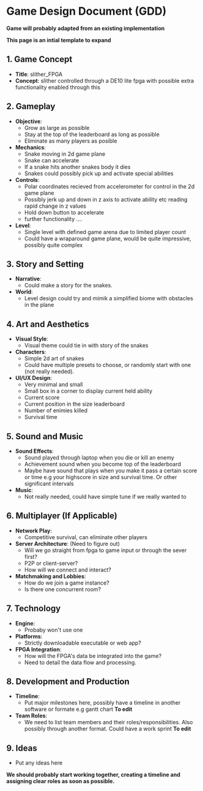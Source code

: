 # Game Design Document (GDD) 

**Game will probably adapted from an existing implementation**

**This page is an intial template to expand**

## 1. Game Concept
- **Title**: slither_FPGA
- **Concept**: slither controlled through a DE10 lite fpga with possible extra functionality enabled through this

## 2. Gameplay
- **Objective**:
  - Grow as large as possible
  - Stay at the top of the leaderboard as long as possible
  - Eliminate as many players as posible
- **Mechanics**:
  - Snake moving in 2d game plane
  - Snake can accelerate
  - If a snake hits another snakes body it dies
  - Snakes could possibly pick up and activate special abilities
- **Controls**:
  - Polar coordinates recieved from accelerometer for control in the 2d game plane
  - Possibly jerk up and down in z axis to activate ability etc reading rapid change in z values
  - Hold down button to accelerate
  - further functionality ....
- **Level**:
  -  Single level with defined game arena due to limited player count
  -  Could have a wraparound game plane, would be quite impressive, possibly quite complex

## 3. Story and Setting
- **Narrative**:
  - Could make a story for the snakes.
- **World**:
  - Level design could try and mimik a simplified biome with obstacles in the plane
 

## 4. Art and Aesthetics
- **Visual Style**:
  - Visual theme could tie in with story of the snakes
- **Characters**:
  - Simple 2d art of snakes
  - Could have multiple presets to choose, or randomly start with one (not really needed). 
- **UI/UX Design**:
  - Very minimal and small
  - Small box in a corner to display current held ability
  - Current score
  - Current position in the size leaderboard
  - Number of enimies killed
  - Survival time

## 5. Sound and Music
- **Sound Effects**:
  - Sound played through laptop when you die or kill an enemy
  - Achievement sound when you become top of the leaderboard
  - Maybe have sound that plays when you make it pass a certain score or time e.g your highscore in size and survival time. Or other significant intervals
- **Music**:
  - Not really needed, could have simple tune if we really wanted to

## 6. Multiplayer (If Applicable)
- **Network Play**:
  - Competitive survival, can eliminate other players
- **Server Architecture**: (Need to figure out)
  - Will we go straight from fpga to game input or through the sever first?
  - P2P or client-server?
  - How will we connect and interact?
- **Matchmaking and Lobbies**:
  - How do we join a game instance?
  - Is there one concurrent room?  

## 7. Technology
- **Engine**:
  - Probaby won't use one
- **Platforms**:
  - Strictly downloadable executable or web app?
- **FPGA Integration**: 
  -  How will the FPGA's data be integrated into the game?
  -  Need to detail the data flow and processing. 

## 8. Development and Production
- **Timeline**:
  - Put major milestones here, possibly have a timeline in another software or formate e.g gantt chart **To edit**
- **Team Roles**:
  -  We need to list team members and their roles/responsibilities. Also possibly through another format. Could have a work sprint **To edit**

## 9. Ideas
  - Put any ideas here


**We should probably start working together, creating a timeline and assigning clear roles as soon as possible.**
